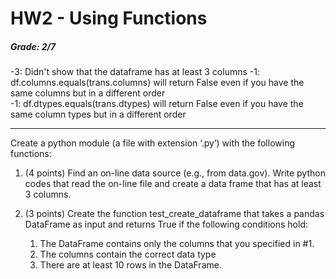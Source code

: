 # HW2 - Using Functions

##### Grade: 2/7

-3: Didn't show that the dataframe has at least 3 columns
-1: df.columns.equals(trans.columns) will return False even if you have the same columns but in a different order  
-1: df.dtypes.equals(trans.dtypes) will return False even if you have the same column types but in a different order  

-----

Create a python module (a file with extension ‘.py’) with the following functions:

1. (4 points) Find an on-line data source (e.g., from data.gov). Write python codes that read the on-line file and create a data frame that has at least 3 columns.

1. (3 points) Create the function test_create_dataframe that takes a pandas DataFrame as input and returns True if the following conditions hold:

   1. The DataFrame contains only the columns that you specified in #1.
   1. The columns contain the correct data type
   1. There are at least 10 rows in the DataFrame.
